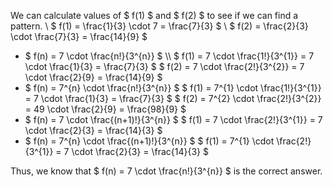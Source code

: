 We can calculate values of $ f(1) $ and $ f(2) $ to see if we can find a pattern. \\
$ f(1) = \frac{1}{3} \cdot 7 = \frac{7}{3} $ \\
$ f(2) = \frac{2}{3} \cdot \frac{7}{3} = \frac{14}{9} $
<ul>
<li> $ f(n) = 7 \cdot \frac{n!}{3^{n}} $ \\
$ f(1) = 7 \cdot \frac{1!}{3^{1}} = 7 \cdot \frac{1}{3} = \frac{7}{3} $
$ f(2) = 7 \cdot \frac{2!}{3^{2}} = 7 \cdot \frac{2}{9} = \frac{14}{9} $
<li> $ f(n) = 7^{n} \cdot \frac{n!}{3^{n}} $
$ f(1) = 7^{1} \cdot \frac{1!}{3^{1}} = 7 \cdot \frac{1}{3} = \frac{7}{3} $
$ f(2) = 7^{2} \cdot \frac{2!}{3^{2}} = 49 \cdot \frac{2}{9} = \frac{98}{9} $
<li> $ f(n) = 7 \cdot \frac{(n+1)!}{3^{n}} $
$ f(1) = 7 \cdot \frac{2!}{3^{1}} = 7 \cdot \frac{2}{3} = \frac{14}{3} $
<li> $ f(n) = 7^{n} \cdot \frac{(n+1)!}{3^{n}} $
$ f(1) = 7^{1} \cdot \frac{2!}{3^{1}} = 7 \cdot \frac{2}{3} = \frac{14}{3} $
</ul>
Thus, we know that $ f(n) = 7 \cdot \frac{n!}{3^{n}} $ is the correct answer.
